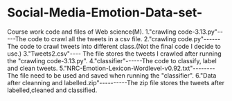 # Social-Media-Emotion-Data-set-
Course work code and files of Web science(M).
1."crawling code-3.13.py"-----The code to crawl all the tweets in a csv file.
2."crawling code.py"------The code to crawl tweets into different class.(Not the final code I decide to use.)
3."Tweets2.csv"---- The file stores the tweets I crawled after running the "crawling code-3.13.py".
4."classifier"------The code to classify, label and clean tweets.
5."NRC-Emotion-Lexicon-Wordlevel-v0.92.txt"--------The file need to be used and saved when running the "classifier".
6."Data after cleanning and labelled.zip"----------The zip file stores the tweets after labelled,cleaned and classified.

